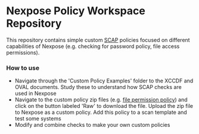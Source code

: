 Nexpose Policy Workspace Repository
===================================

This repository contains simple custom [SCAP](https://en.wikipedia.org/wiki/Security_Content_Automation_Protocol) policies focused on different capabilities of Nexpose (e.g. checking for password policy, file access permissions).

### How to use

* Navigate through the 'Custom Policy Examples' folder to the XCCDF and OVAL documents. Study these to understand how SCAP checks are used in Nexpose
* Navigate to the custom policy zip files (e.g. [file permission policy](https://github.com/rapid7/policy-workspace/blob/master/Custom%20Policy%20Examples/File%20Permissions%20Policy/file-policy.zip)) and click on the button labeled 'Raw' to download the file. Upload the zip file to Nexpose as a custom policy. Add this policy to a scan template and test some systems
* Modify and combine checks to make your own custom policies